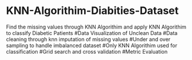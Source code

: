 # KNN-Algorithim-Diabities-Dataset
Find the missing values through KNN Algorithim and apply KNN Algorithim to classify Diabetic Patients
#Data Visualization of Unclean Data
#Data cleaning through knn imputation of missing values
#Under and over sampling to handle imbalanced dataset
#Only KNN Algorithim used for classification
#Grid search and cross validation
#Metric Evaluation

